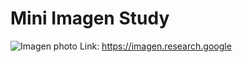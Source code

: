 # Mini Imagen Study
![Imagen photo](https://imagen.research.google/main_gallery_images/sprouts-in-the-shape-of-text-imagen.jpg)
Link: https://imagen.research.google
